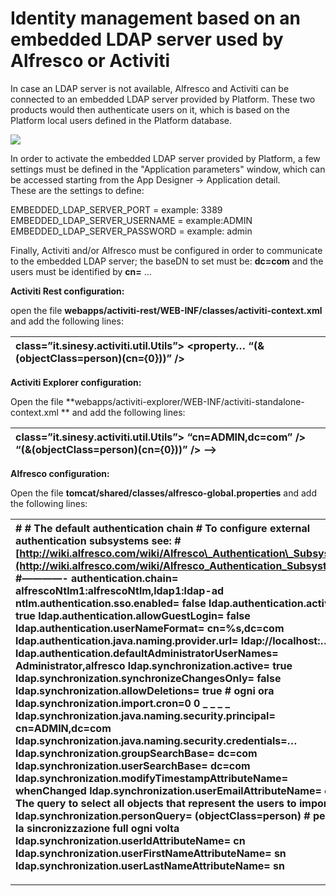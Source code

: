 # Identity management based on an embedded LDAP server used by Alfresco or Activiti

In case an LDAP server is not available, Alfresco and Activiti can be connected to an embedded LDAP server provided by Platform. These two products would then authenticate users on it, which is based on the Platform local users defined in the Platform database.

![](http://4wsplatform.org/wp-content/plugins../../uploads/media/identitymanagementusermanual/image05.png)

In order to activate the embedded LDAP server provided by Platform, a few settings must be defined in the "Application parameters" window, which can be accessed starting from the App Designer -&gt; Application detail.  
These are the settings to define:

EMBEDDED\_LDAP\_SERVER\_PORT = example: 3389  
EMBEDDED\_LDAP\_SERVER\_USERNAME = example:ADMIN  
EMBEDDED\_LDAP\_SERVER\_PASSWORD = example: admin

Finally, Activiti and/or Alfresco must be configured in order to communicate to the embedded LDAP server; the baseDN to set must be:  **dc=com**  and the users must be identified by  **cn=** …

**Activiti Rest configuration:**

open the file  **webapps/activiti-rest/WEB-INF/classes/activiti-context.xml**  and add the following lines:

| class=”it.sinesy.activiti.util.Utils”&gt;    &lt;property…                 **“\(&\(objectClass=person\)\(cn={0}\)\)” /&gt;** |
| :--- |


**Activiti Explorer configuration:**

Open the file  **webapps/activiti-explorer/WEB-INF/activiti-standalone-context.xml ** and add the following lines:

| class=”it.sinesy.activiti.util.Utils”&gt;               **“cn=ADMIN,dc=com” /&gt;**         **“\(&\(objectClass=person\)\(cn={0}\)\)” /&gt;**           --&gt; |
| :--- |


**Alfresco configuration:**

Open the file  **tomcat/shared/classes/alfresco-global.properties**  and add the following lines:

| \# \# The default authentication chain \# To configure external authentication subsystems see: \# [http://wiki.alfresco.com/wiki/Alfresco\_Authentication\_Subsystems](http://wiki.alfresco.com/wiki/Alfresco_Authentication_Subsystems) \#————- authentication.chain= **alfrescoNtlm1:alfrescoNtlm,ldap1:ldap-ad**   ntlm.authentication.sso.enabled= **false**   ldap.authentication.active= **true**  ldap.authentication.allowGuestLogin= **false**  ldap.authentication.userNameFormat= **cn=%s,dc=com**  ldap.authentication.java.naming.provider.url= **ldap://localhost:….**  ldap.authentication.defaultAdministratorUserNames= **Administrator,alfresco**   ldap.synchronization.active= **true**  ldap.synchronization.synchronizeChangesOnly= **false**  ldap.synchronization.allowDeletions= **true**  \# ogni ora ldap.synchronization.import.cron=0 0 _ _ _ _ ldap.synchronization.java.naming.security.principal= **cn=ADMIN,dc=com**  ldap.synchronization.java.naming.security.credentials=… ldap.synchronization.groupSearchBase= **dc=com**  ldap.synchronization.userSearchBase= **dc=com**  ldap.synchronization.modifyTimestampAttributeName= **whenChanged**  ldap.synchronization.userEmailAttributeName= **cn**   \# The query to select all objects that represent the users to import. ldap.synchronization.personQuery= **\(objectClass=person\)**  \# per fare la sincronizzazione full ogni volta ldap.synchronization.userIdAttributeName= **cn**  ldap.synchronization.userFirstNameAttributeName= **sn**  ldap.synchronization.userLastNameAttributeName= **sn** |
| :--- |


---



